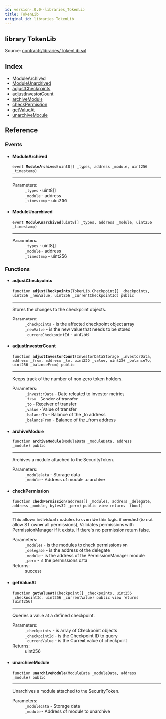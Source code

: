 ```yaml
---
id: version-.0.0--libraries_TokenLib
title: TokenLib
original_id: libraries_TokenLib
---
```


<div class="contract-doc"><div class="contract"><h2 class="contract-header"><span class="contract-kind">library</span> TokenLib</h2><div class="source">Source: <a href="https://github.com/PolymathNetwork/polymath-core/blob/v2.1.0/contracts/libraries/TokenLib.sol" target="_blank">contracts/libraries/TokenLib.sol</a></div></div><div class="index"><h2>Index</h2><ul><li><a href="libraries_TokenLib.html#ModuleArchived">ModuleArchived</a></li><li><a href="libraries_TokenLib.html#ModuleUnarchived">ModuleUnarchived</a></li><li><a href="libraries_TokenLib.html#adjustCheckpoints">adjustCheckpoints</a></li><li><a href="libraries_TokenLib.html#adjustInvestorCount">adjustInvestorCount</a></li><li><a href="libraries_TokenLib.html#archiveModule">archiveModule</a></li><li><a href="libraries_TokenLib.html#checkPermission">checkPermission</a></li><li><a href="libraries_TokenLib.html#getValueAt">getValueAt</a></li><li><a href="libraries_TokenLib.html#unarchiveModule">unarchiveModule</a></li></ul></div><div class="reference"><h2>Reference</h2><div class="events"><h3>Events</h3><ul><li><div class="item event"><span id="ModuleArchived" class="anchor-marker"></span><h4 class="name">ModuleArchived</h4><div class="body"><code class="signature">event <strong>ModuleArchived</strong><span>(uint8[] _types, address _module, uint256 _timestamp) </span></code><hr/><dl><dt><span class="label-parameters">Parameters:</span></dt><dd><div><code>_types</code> - uint8[]</div><div><code>_module</code> - address</div><div><code>_timestamp</code> - uint256</div></dd></dl></div></div></li><li><div class="item event"><span id="ModuleUnarchived" class="anchor-marker"></span><h4 class="name">ModuleUnarchived</h4><div class="body"><code class="signature">event <strong>ModuleUnarchived</strong><span>(uint8[] _types, address _module, uint256 _timestamp) </span></code><hr/><dl><dt><span class="label-parameters">Parameters:</span></dt><dd><div><code>_types</code> - uint8[]</div><div><code>_module</code> - address</div><div><code>_timestamp</code> - uint256</div></dd></dl></div></div></li></ul></div><div class="functions"><h3>Functions</h3><ul><li><div class="item function"><span id="adjustCheckpoints" class="anchor-marker"></span><h4 class="name">adjustCheckpoints</h4><div class="body"><code class="signature">function <strong>adjustCheckpoints</strong><span>(TokenLib.Checkpoint[] _checkpoints, uint256 _newValue, uint256 _currentCheckpointId) </span><span>public </span></code><hr/><div class="description"><p>Stores the changes to the checkpoint objects.</p></div><dl><dt><span class="label-parameters">Parameters:</span></dt><dd><div><code>_checkpoints</code> - is the affected checkpoint object array</div><div><code>_newValue</code> - is the new value that needs to be stored</div><div><code>_currentCheckpointId</code> - uint256</div></dd></dl></div></div></li><li><div class="item function"><span id="adjustInvestorCount" class="anchor-marker"></span><h4 class="name">adjustInvestorCount</h4><div class="body"><code class="signature">function <strong>adjustInvestorCount</strong><span>(InvestorDataStorage _investorData, address _from, address _to, uint256 _value, uint256 _balanceTo, uint256 _balanceFrom) </span><span>public </span></code><hr/><div class="description"><p>Keeps track of the number of non-zero token holders.</p></div><dl><dt><span class="label-parameters">Parameters:</span></dt><dd><div><code>_investorData</code> - Date releated to investor metrics</div><div><code>_from</code> - Sender of transfer</div><div><code>_to</code> - Receiver of transfer</div><div><code>_value</code> - Value of transfer</div><div><code>_balanceTo</code> - Balance of the _to address</div><div><code>_balanceFrom</code> - Balance of the _from address</div></dd></dl></div></div></li><li><div class="item function"><span id="archiveModule" class="anchor-marker"></span><h4 class="name">archiveModule</h4><div class="body"><code class="signature">function <strong>archiveModule</strong><span>(ModuleData _moduleData, address _module) </span><span>public </span></code><hr/><div class="description"><p>Archives a module attached to the SecurityToken.</p></div><dl><dt><span class="label-parameters">Parameters:</span></dt><dd><div><code>_moduleData</code> - Storage data</div><div><code>_module</code> - Address of module to archive</div></dd></dl></div></div></li><li><div class="item function"><span id="checkPermission" class="anchor-marker"></span><h4 class="name">checkPermission</h4><div class="body"><code class="signature">function <strong>checkPermission</strong><span>(address[] _modules, address _delegate, address _module, bytes32 _perm) </span><span>public </span><span>view </span><span>returns  (bool) </span></code><hr/><div class="description"><p>This allows individual modules to override this logic if needed (to not allow ST owner all permissions), Validates permissions with PermissionManager if it exists. If there&#x27;s no permission return false.</p></div><dl><dt><span class="label-parameters">Parameters:</span></dt><dd><div><code>_modules</code> - is the modules to check permissions on</div><div><code>_delegate</code> - is the address of the delegate</div><div><code>_module</code> - is the address of the PermissionManager module</div><div><code>_perm</code> - is the permissions data</div></dd><dt><span class="label-return">Returns:</span></dt><dd>success</dd></dl></div></div></li><li><div class="item function"><span id="getValueAt" class="anchor-marker"></span><h4 class="name">getValueAt</h4><div class="body"><code class="signature">function <strong>getValueAt</strong><span>(Checkpoint[] _checkpoints, uint256 _checkpointId, uint256 _currentValue) </span><span>public </span><span>view </span><span>returns  (uint256) </span></code><hr/><div class="description"><p>Queries a value at a defined checkpoint.</p></div><dl><dt><span class="label-parameters">Parameters:</span></dt><dd><div><code>_checkpoints</code> - is array of Checkpoint objects</div><div><code>_checkpointId</code> - is the Checkpoint ID to query</div><div><code>_currentValue</code> - is the Current value of checkpoint</div></dd><dt><span class="label-return">Returns:</span></dt><dd>uint256</dd></dl></div></div></li><li><div class="item function"><span id="unarchiveModule" class="anchor-marker"></span><h4 class="name">unarchiveModule</h4><div class="body"><code class="signature">function <strong>unarchiveModule</strong><span>(ModuleData _moduleData, address _module) </span><span>public </span></code><hr/><div class="description"><p>Unarchives a module attached to the SecurityToken.</p></div><dl><dt><span class="label-parameters">Parameters:</span></dt><dd><div><code>_moduleData</code> - Storage data</div><div><code>_module</code> - Address of module to unarchive</div></dd></dl></div></div></li></ul></div></div></div>
